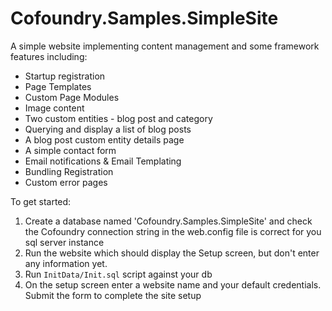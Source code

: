 # Cofoundry.Samples.SimpleSite

A simple website implementing content management and some framework features including:

- Startup registration
- Page Templates
- Custom Page Modules
- Image content
- Two custom entities - blog post and category
- Querying and display a list of blog posts
- A blog post custom entity details page
- A simple contact form
- Email notifications & Email Templating
- Bundling Registration
- Custom error pages

To get started:

1. Create a database named 'Cofoundry.Samples.SimpleSite' and check the Cofoundry connection string in the web.config file is correct for you sql server instance
2. Run the website which should display the Setup screen, but don't enter any information yet.
3. Run `InitData/Init.sql` script against your db
4. On the setup screen enter a website name and your default credentials. Submit the form to complete the site setup